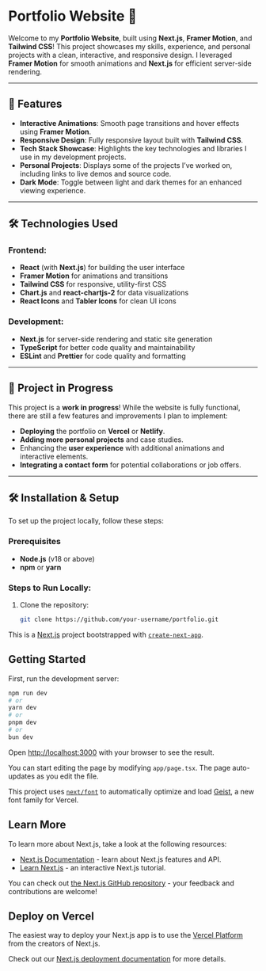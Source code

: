 # Portfolio Website 🎨

Welcome to my **Portfolio Website**, built using **Next.js**, **Framer Motion**, and **Tailwind CSS**! This project showcases my skills, experience, and personal projects with a clean, interactive, and responsive design. I leveraged **Framer Motion** for smooth animations and **Next.js** for efficient server-side rendering.

---

## 🚀 Features

- **Interactive Animations**: Smooth page transitions and hover effects using **Framer Motion**.
- **Responsive Design**: Fully responsive layout built with **Tailwind CSS**.
- **Tech Stack Showcase**: Highlights the key technologies and libraries I use in my development projects.
- **Personal Projects**: Displays some of the projects I’ve worked on, including links to live demos and source code.
- **Dark Mode**: Toggle between light and dark themes for an enhanced viewing experience.

---

## 🛠 Technologies Used

### Frontend:
- **React** (with **Next.js**) for building the user interface
- **Framer Motion** for animations and transitions
- **Tailwind CSS** for responsive, utility-first CSS
- **Chart.js** and **react-chartjs-2** for data visualizations
- **React Icons** and **Tabler Icons** for clean UI icons

### Development:
- **Next.js** for server-side rendering and static site generation
- **TypeScript** for better code quality and maintainability
- **ESLint** and **Prettier** for code quality and formatting

---

## 🚧 Project in Progress

This project is a **work in progress**! While the website is fully functional, there are still a few features and improvements I plan to implement:

- **Deploying** the portfolio on **Vercel** or **Netlify**.
- **Adding more personal projects** and case studies.
- Enhancing the **user experience** with additional animations and interactive elements.
- **Integrating a contact form** for potential collaborations or job offers.

---

## 🛠 Installation & Setup

To set up the project locally, follow these steps:

### Prerequisites
- **Node.js** (v18 or above)
- **npm** or **yarn**

### Steps to Run Locally:

1. Clone the repository:

   ```bash
   git clone https://github.com/your-username/portfolio.git

This is a [Next.js](https://nextjs.org) project bootstrapped with [`create-next-app`](https://nextjs.org/docs/app/api-reference/cli/create-next-app).

## Getting Started

First, run the development server:

```bash
npm run dev
# or
yarn dev
# or
pnpm dev
# or
bun dev
```

Open [http://localhost:3000](http://localhost:3000) with your browser to see the result.

You can start editing the page by modifying `app/page.tsx`. The page auto-updates as you edit the file.

This project uses [`next/font`](https://nextjs.org/docs/app/building-your-application/optimizing/fonts) to automatically optimize and load [Geist](https://vercel.com/font), a new font family for Vercel.

## Learn More

To learn more about Next.js, take a look at the following resources:

- [Next.js Documentation](https://nextjs.org/docs) - learn about Next.js features and API.
- [Learn Next.js](https://nextjs.org/learn) - an interactive Next.js tutorial.

You can check out [the Next.js GitHub repository](https://github.com/vercel/next.js) - your feedback and contributions are welcome!

## Deploy on Vercel

The easiest way to deploy your Next.js app is to use the [Vercel Platform](https://vercel.com/new?utm_medium=default-template&filter=next.js&utm_source=create-next-app&utm_campaign=create-next-app-readme) from the creators of Next.js.

Check out our [Next.js deployment documentation](https://nextjs.org/docs/app/building-your-application/deploying) for more details.


